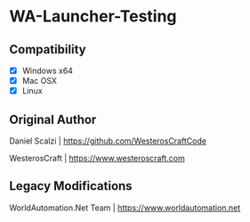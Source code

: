 # WA-Launcher-Testing

## Compatibility
- [x] Windows x64
- [x] Mac OSX
- [x] Linux

## Original Author

Daniel Scalzi | https://github.com/WesterosCraftCode

WesterosCraft | https://www.westeroscraft.com

## Legacy Modifications

WorldAutomation.Net Team | https://www.worldautomation.net

